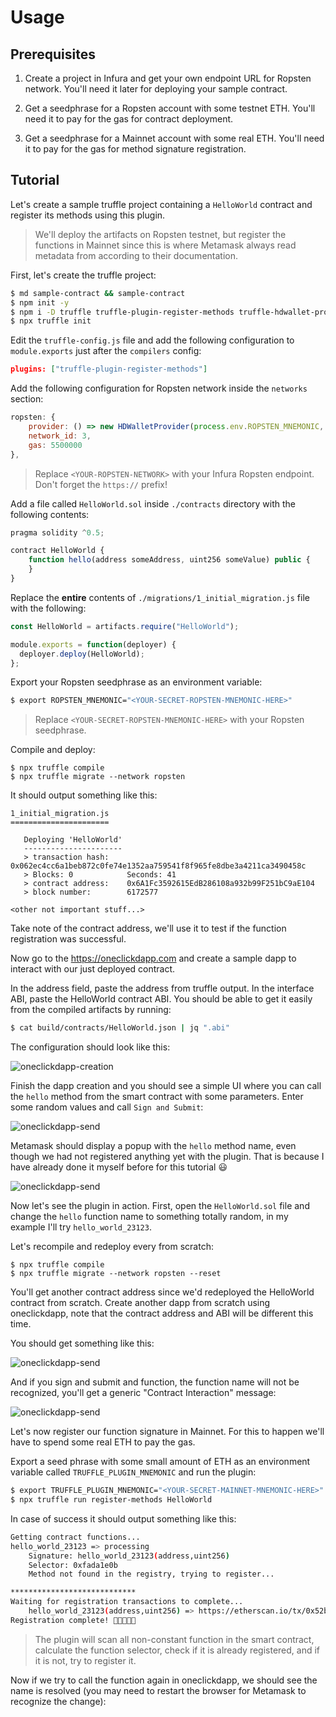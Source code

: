 # Usage

## Prerequisites

1. Create a project in Infura and get your own endpoint URL for Ropsten network. You'll need it later for deploying your sample contract.

2. Get a seedphrase for a Ropsten account with some testnet ETH. You'll need it to pay for the gas for contract deployment.

3. Get a seedphrase for a Mainnet account with some real ETH. You'll need it to pay for the gas for method signature registration.

## Tutorial

Let's create a sample truffle project containing a `HelloWorld` contract and register its methods using this plugin.

> We'll deploy the artifacts on Ropsten testnet, but register the functions in Mainnet since this is where Metamask always read metadata from according to their documentation.

First, let's create the truffle project:

```sh
$ md sample-contract && sample-contract
$ npm init -y
$ npm i -D truffle truffle-plugin-register-methods truffle-hdwallet-provider
$ npx truffle init
```

Edit the `truffle-config.js` file and add the following configuration to `module.exports` just after the `compilers` config:

```json
plugins: ["truffle-plugin-register-methods"]
```

Add the following configuration for Ropsten network inside the `networks` section:

```js
ropsten: {
    provider: () => new HDWalletProvider(process.env.ROPSTEN_MNEMONIC, `<YOUR-ROPSTEN-ENDPOINT>`),
    network_id: 3,
    gas: 5500000
},
```

> Replace `<YOUR-ROPSTEN-NETWORK>` with your Infura Ropsten endpoint. Don't forget the `https://` prefix!

Add a file called `HelloWorld.sol` inside `./contracts` directory with the following contents:

```js
pragma solidity ^0.5;

contract HelloWorld {
    function hello(address someAddress, uint256 someValue) public {
    }
}
```

Replace the **entire** contents of `./migrations/1_initial_migration.js` file with the following:

```js
const HelloWorld = artifacts.require("HelloWorld");

module.exports = function(deployer) {
  deployer.deploy(HelloWorld);
};
```

Export your Ropsten seedphrase as an environment variable:

```sh
$ export ROPSTEN_MNEMONIC="<YOUR-SECRET-ROPSTEN-MNEMONIC-HERE>"
```

> Replace `<YOUR-SECRET-ROPSTEN-MNEMONIC-HERE>` with your Ropsten seedphrase.

Compile and deploy:

```
$ npx truffle compile
$ npx truffle migrate --network ropsten
```

It should output something like this:

```
1_initial_migration.js
======================

   Deploying 'HelloWorld'
   ----------------------
   > transaction hash:    0x062ec4cc6a1beb872c0fe74e1352aa759541f8f965fe8dbe3a4211ca3490458c
   > Blocks: 0            Seconds: 41
   > contract address:    0x6A1Fc3592615EdB286108a932b99F251bC9aE104
   > block number:        6172577

<other not important stuff...>
```

Take note of the contract address, we'll use it to test if the function registration was successful.

Now go to the https://oneclickdapp.com and create a sample dapp to interact with our just deployed contract.

In the address field, paste the address from truffle output. In the interface ABI, paste the HelloWorld  contract ABI. You should be able to get it easily from the compiled artifacts by running:

```sh
$ cat build/contracts/HelloWorld.json | jq ".abi"
```

The configuration should look like this:

![oneclickdapp-creation](docs/oneclickdapp-creation.png)

Finish the dapp creation and you should see a simple UI where you can call the `hello` method from the smart contract with some parameters. Enter some random values and call `Sign and Submit`:

![oneclickdapp-send](docs/oneclickdapp-send.png)

Metamask should display a popup with the `hello` method name, even though we had not registered anything yet with the plugin. That is because I have already done it myself before for this tutorial 😃

![oneclickdapp-send](docs/oneclickdapp-send-hello.png)

Now let's see the plugin in action. First, open the `HelloWorld.sol` file and change the `hello` function name to something totally random, in my example I'll try `hello_world_23123`.

Let's recompile and redeploy every from scratch:

```
$ npx truffle compile
$ npx truffle migrate --network ropsten --reset
```

You'll get another contract address since we'd redeployed the HelloWorld contract from scratch. Create another dapp from scratch using oneclickdapp, note that the contract address and ABI will be different this time.

You should get something like this:

![oneclickdapp-send](docs/oneclickdapp-send-random.png)

And if you sign and submit and function, the function name will not be recognized, you'll get a generic "Contract Interaction" message:

![oneclickdapp-send](docs/oneclickdapp-send-hello-random.png)

Let's now register our function signature in Mainnet. For this to happen we'll have to spend some real ETH to pay the gas.

Export a seed phrase with some small amount of ETH as an environment variable called `TRUFFLE_PLUGIN_MNEMONIC` and run the plugin:

```sh
$ export TRUFFLE_PLUGIN_MNEMONIC="<YOUR-SECRET-MAINNET-MNEMONIC-HERE>"
$ npx truffle run register-methods HelloWorld
```

In case of success it should output something like this:

```sh
Getting contract functions...
hello_world_23123 => processing
	Signature: hello_world_23123(address,uint256)
	Selector: 0xfada1e0b
	Method not found in the registry, trying to register...

****************************
Waiting for registration transactions to complete...
	hello_world_23123(address,uint256) => https://etherscan.io/tx/0x52b566d47712aa69b71ba73573f796463ad33d5719bed16f5d28e62174844592
Registration complete! 🎉🎉🎉🎉🎉
```

> The plugin will scan all non-constant function in the smart contract, calculate the function selector, check if it is already registered, and if it is not, try to register it.

Now if we try to call the function again in oneclickdapp, we should see the name is resolved (you may need to restart the browser for Metamask to recognize the change):

